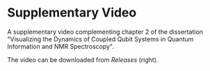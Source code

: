 # Supplementary Video
A supplementary video complementing chapter 2 of the dissertation "Visualizing the Dynamics of Coupled Qubit Systems in Quantum Information and NMR Spectroscopy".

The video can be downloaded from _Releases_ (right).
